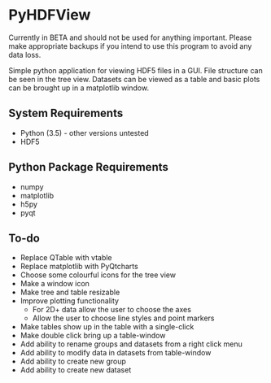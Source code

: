 # PyHDFView

Currently in BETA and should not be used for anything important. Please make appropriate backups if you intend to use this program to avoid any data loss.

Simple python application for viewing HDF5 files in a GUI. File structure can be seen in the tree view. Datasets can be viewed as a table and basic plots can be brought up in a matplotlib window.

## System Requirements
- Python (3.5) - other versions untested
- HDF5


## Python Package Requirements
- numpy
- matplotlib
- h5py
- pyqt


## To-do
- Replace QTable with vtable
- Replace matplotlib with PyQtcharts
- Choose some colourful icons for the tree view
- Make a window icon
- Make tree and table resizable
- Improve plotting functionality
    - For 2D+ data allow the user to choose the axes
    - Allow the user to choose line styles and point markers
- Make tables show up in the table with a single-click
- Make double click bring up a table-window
- Add ability to rename groups and datasets from a right click menu
- Add ability to modify data in datasets from table-window
- Add ability to create new group
- Add ability to create new dataset